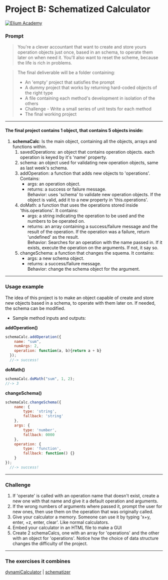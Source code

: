 # Project B: Schematized Calculator

[![Elium Academy](http://www.zoomby.es/img/Elium-Logo-200-px-Black-PNG.png)](http://www.elium.academy)


### Prompt

> You're a clever accountant that want to create and store yours operation objects just once, based in an schema, to operate them later on when need it. You'll also want to reset the scheme, because the life is rich in problems.  
  
> The final deliverable will be a folder containing:  
>   * An 'empty' project that satisfies the prompt  
>   * A dummy project that works by returning hard-coded objects of the right type  
>   * A file containing each method's development in isolation of the others  
>   * Challenge - Write a small series of unit tests for each method  
>   * The final working project  
	

---

#### The final project contains 1 object, that contains 5 objects inside:  

1. **schemaCalc**: Is the main object, containing all the objects, arrays and functions within.  
   1. savedOperations: an object that contains operation objects. each operation is keyed by it's 'name' property.  
   2. schema: an object used for validating new operation objects, same as last week's schema.  
   3. addOperation: a function that adds new objects to 'operations'. Contains:  
		- args: an operation object.  
		- returns: a success or failure message.  
Behavior: uses 'schema' to validate new operation objects.  If the object is valid, add it to a new property in 'this.operations'.  
   4. doMath: a function that uses the operations stored inside 'this.operations'. It contains:  
  		- args: a string indicating the operation to be used and the numbers to be operated on.  
  		- returns: an array containing a success/failure message and the result of the operation. If the operation was a failure, return 'undefined' as the result.  
Behavior: Searches for an operation with the name passed in. If it exists, execute the operation on the arguments. If not, it say so.  
   5. changeSchema: a function that changes the squema. It contains:  
		- args: a new schema object.  
		- returns: a success/failure message.  
Behavior: change the schema object for the argument.  

---

### Usage example

The idea of this project is to make an object capable of create and store new objects based in a schema, to operate with them later on. If needed, the schema can be modified.

 * Sample method inputs and outputs:  

 **addOperation()**  

```javascript
schemaCalc.addOperation({
    name: "sum",
    numArgs: 2,
    operation: function(a, b){return a + b}
  });
  //-> success!
```
**doMath()**  

```javascript
schemaCalc.doMath("sum", 1, 2);
//-> 3
```
**changeSchema()**  

```javascript
schemaCalc.changeSchema({
	name: {
		type: 'string', 
		fallback: 'string'
	}, 
	args: {
		type: 'number', 
		fallback: 0000
	}, 
	operation: {
		type: 'function', 
		fallback: function() {}
	}
});
  //-> success!
```

---

### Challenge

1. If 'operate' is called with an operation name that doesn't exist, create a new one with that name and give it a default operation and arguments.  
2. If the wrong numbers of arguments where passed it, prompt the user for new ones, then use them on the operation that was originally called.    
3. Give your calculator a memory.  Someone can use it by typing 'x+y, enter, +z, enter, clear'.  Like normal calculators.  
4. Embed your calculator in an HTML file to make a GUI
5. Create 2 schemaCalcs, one with an array for 'operations' and the other with an object for 'operations'.  Notice how the choice of data structure changes the difficulty of the project.

---

### The exercises it combines

[dynamiCalculator](https://github.com/gloaysa/demoPorfolio/tree/prompt-style/ph1-nonode/ph1w1/dynamiCalculator)  |  [schematizer](https://github.com/gloaysa/demoPorfolio/tree/prompt-style/ph1-nonode/ph1w1/schematizer)
